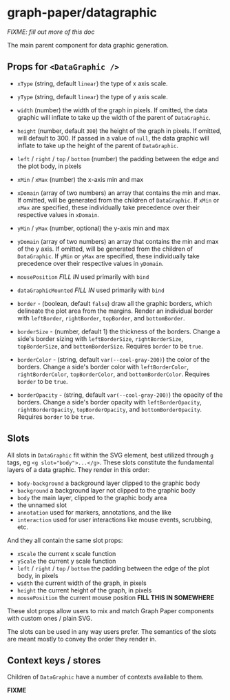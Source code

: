 # graph-paper/datagraphic

_FIXME: fill out more of this doc_

The main parent component for data graphic generation.

## Props for `<DataGraphic />`

- `xType` (string, default `linear`) the type of x axis scale.
- `yType` (string, default `linear`) the type of y axis scale.
- `width` (number) the width of the graph in pixels. If omitted, the data
  graphic will inflate to take up the width of the parent of `DataGraphic`.
- `height` (number, default `300`) the height of the graph in pixels. If
  omitted, will default to 300. If passed in a value of `null`, the data graphic
  will inflate to take up the height of the parent of `DataGraphic`.
- `left` / `right` / `top` / `bottom` (number) the padding between the edge and
  the plot body, in pixels
- `xMin` / `xMax` (number) the x-axis min and max
- `xDomain` (array of two numbers) an array that contains the min and max. If
  omitted, will be generated from the children of `DataGraphic`. If `xMin` or
  `xMax` are specified, these individually take precedence over their respective
  values in `xDomain`.
- `yMin` / `yMax` (number, optional) the y-axis min and max
- `yDomain` (array of two numbers) an array that contains the min and max of the
  y axis. If omitted, will be generated from the children of `DataGraphic`. If
  `yMin` or `yMax` are specified, these individually take precedence over their
  respective values in `yDomain`.
- `mousePosition` _FILL IN_ used primarily with `bind`
- `dataGraphicMounted` _FILL IN_ used primarily with `bind`

- `border` - (boolean, default `false`) draw all the graphic borders, which
  delineate the plot area from the margins. Render an individual border with
  `leftBorder`, `rightBorder`, `topBorder`, and `bottomBorder`.
- `borderSize` - (number, default 1) the thickness of the borders. Change a
  side's border sizing with `leftBorderSize`, `rightBorderSize`,
  `topBorderSize`, and `bottomBorderSize`. Requires `border` to be `true`.
- `borderColor` - (string, default `var(--cool-gray-200)`) the color of the
  borders. Change a side's border color with `leftBorderColor`,
  `rightBorderColor`, `topBorderColor`, and `bottomBorderColor`. Requires
  `border` to be `true`.
- `borderOpacity` - (string, default `var(--cool-gray-200)`) the opacity of the
  borders. Change a side's border opacity with `leftBorderOpacity`,
  `rightBorderOpacity`, `topBorderOpacity`, and `bottomBorderOpacity`. Requires
  `border` to be `true`.

## Slots

All slots in `DataGraphic` fit within the SVG element, best utilized through `g`
tags, eg `<g slot="body">...</g>`. These slots constitute the fundamental layers
of a data graphic. They render in this order:

- `body-background` a background layer clipped to the graphic body
- `background` a background layer not clipped to the graphic body
- `body` the main layer, clipped to the graphic body area
- the unnamed slot
- `annotation` used for markers, annotations, and the like
- `interaction` used for user interactions like mouse events, scrubbing, etc.

And they all contain the same slot props:

- `xScale` the current x scale function
- `yScale` the current y scale function
- `left` / `right` / `top` / `bottom` the padding between the edge of the plot
  body, in pixels
- `width` the current width of the graph, in pixels
- `height` the current height of the graph, in pixels
- `mousePosition` the current mouse position **FILL THIS IN SOMEWHERE**

These slot props allow users to mix and match Graph Paper components with custom
ones / plain SVG.

The slots can be used in any way users prefer. The semantics of the slots are
meant mostly to convey the order they render in.

## Context keys / stores

Children of `DataGraphic` have a number of contexts available to them.

**FIXME**

